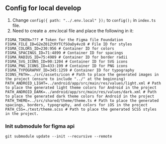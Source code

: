 ## Config for local develop
1. Change `config({ path: "../.env.local" });` to `config();` in `index.ts` file.
2. Need to create a .env.local file and place the following in it:

```FIGMA_API_URL=https://api.figma.com # Figma API URL
FIGMA_TOKEN=??? # Token for the Figma file Foundation
FIGMA_FILE_ID=G2eZ01ZtRYTCfSOaDy4vz8 # File ID for styles
FIGMA_COLORS_ID=230:956 # Container ID for colors
FIGMA_SPACINGS_ID=71:4899 # Container ID for spacings
FIGMA_RADIUS_ID=75:4989 # Container ID for border radii
FIGMA_SVG_ICONS_ID=90:1204 # Container ID for SVG icons
FIGMA_PNG_ICONS_ID=433:199 # Container ID for PNG icons
FIGMA_TYPOGRAPHY_ID=345:1259 # Container ID for typography
ICONS_PATH=../src/assets/icon # Path to place the generated images in the project (ensure to include "../" at the beginning)
PATH_ANDROID_LIGHT=../android/app/src/main/res/values/light.xml # Path to place the generated light theme colors for Android in the project
PATH_ANDROID_DARK=../android/app/src/main/res/values/dark.xml # Path to place the generated dark theme colors for Android in the project
PATH_THEME=../src/shared/theme/theme.ts # Path to place the generated spacings, borders, typography, and colors for iOS in the project
PATH_CSS=./test/theme.scss # Path to place the generated SCSS styles in the project.
```

### Init submodule for figma api

`git submodule update --init --recursive --remote`